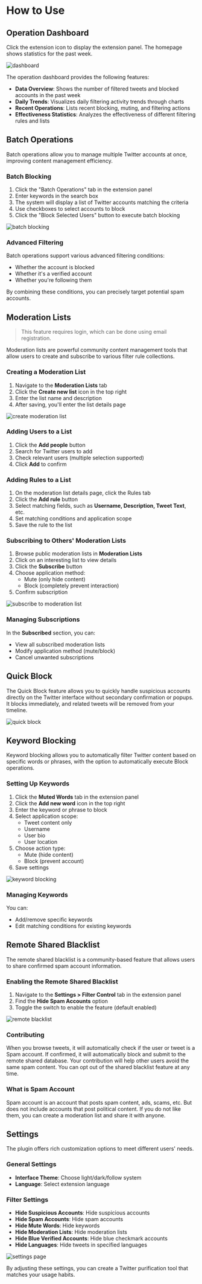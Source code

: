 # How to Use

<!-- ## Video Tutorial -->

## Operation Dashboard

Click the extension icon to display the extension panel. The homepage shows statistics for the past week.

![dashboard](/docs/dashboard.png)

The operation dashboard provides the following features:

- **Data Overview**: Shows the number of filtered tweets and blocked accounts in the past week
- **Daily Trends**: Visualizes daily filtering activity trends through charts
- **Recent Operations**: Lists recent blocking, muting, and filtering actions
- **Effectiveness Statistics**: Analyzes the effectiveness of different filtering rules and lists

## Batch Operations

Batch operations allow you to manage multiple Twitter accounts at once, improving content management efficiency.

### Batch Blocking

1. Click the "Batch Operations" tab in the extension panel
2. Enter keywords in the search box
3. The system will display a list of Twitter accounts matching the criteria
4. Use checkboxes to select accounts to block
5. Click the "Block Selected Users" button to execute batch blocking

![batch blocking](/docs/batch-block.png)

### Advanced Filtering

Batch operations support various advanced filtering conditions:

- Whether the account is blocked
- Whether it's a verified account
- Whether you're following them

By combining these conditions, you can precisely target potential spam accounts.

## Moderation Lists

> This feature requires login, which can be done using email registration.

Moderation lists are powerful community content management tools that allow users to create and subscribe to various filter rule collections.

### Creating a Moderation List

1. Navigate to the **Moderation Lists** tab
2. Click the **Create new list** icon in the top right
3. Enter the list name and description
4. After saving, you'll enter the list details page

![create moderation list](/docs/modlist-create.png)

### Adding Users to a List

1. Click the **Add people** button
2. Search for Twitter users to add
3. Check relevant users (multiple selection supported)
4. Click **Add** to confirm

### Adding Rules to a List

1. On the moderation list details page, click the Rules tab
2. Click the **Add rule** button
3. Select matching fields, such as **Username, Description, Tweet Text**, etc.
4. Set matching conditions and application scope
5. Save the rule to the list

### Subscribing to Others' Moderation Lists

1. Browse public moderation lists in **Moderation Lists**
2. Click on an interesting list to view details
3. Click the **Subscribe** button
4. Choose application method:
   - Mute (only hide content)
   - Block (completely prevent interaction)
5. Confirm subscription

![subscribe to moderation list](/docs/modlist-subscribe.png)

### Managing Subscriptions

In the **Subscribed** section, you can:

- View all subscribed moderation lists
- Modify application method (mute/block)
- Cancel unwanted subscriptions

## Quick Block

The Quick Block feature allows you to quickly handle suspicious accounts directly on the Twitter interface without secondary confirmation or popups. It blocks immediately, and related tweets will be removed from your timeline.

![quick block](/docs/quick-block.png)

## Keyword Blocking

Keyword blocking allows you to automatically filter Twitter content based on specific words or phrases, with the option to automatically execute Block operations.

### Setting Up Keywords

1. Click the **Muted Words** tab in the extension panel
2. Click the **Add new word** icon in the top right
3. Enter the keyword or phrase to block
4. Select application scope:
   - Tweet content only
   - Username
   - User bio
   - User location
5. Choose action type:
   - Mute (hide content)
   - Block (prevent account)
6. Save settings

![keyword blocking](/docs/keyword-filter.png)

### Managing Keywords

You can:

- Add/remove specific keywords
- Edit matching conditions for existing keywords

## Remote Shared Blacklist

The remote shared blacklist is a community-based feature that allows users to share confirmed spam account information.

### Enabling the Remote Shared Blacklist

1. Navigate to the **Settings > Filter Control** tab in the extension panel
2. Find the **Hide Spam Accounts** option
3. Toggle the switch to enable the feature (default enabled)

![remote blacklist](/docs/remote-blacklist.png)

### Contributing

When you browse tweets, it will automatically check if the user or tweet is a Spam account. If confirmed, it will automatically block and submit to the remote shared database. Your contribution will help other users avoid the same spam content. You can opt out of the shared blacklist feature at any time.

### What is Spam Account

Spam account is an account that posts spam content, ads, scams, etc. But does not include accounts that post political content. If you do not like them, you can create a moderation list and share it with anyone.

## Settings

The plugin offers rich customization options to meet different users' needs.

### General Settings

- **Interface Theme**: Choose light/dark/follow system
- **Language**: Select extension language

### Filter Settings

- **Hide Suspicious Accounts**: Hide suspicious accounts
- **Hide Spam Accounts**: Hide spam accounts
- **Hide Mute Words**: Hide keywords
- **Hide Moderation Lists**: Hide moderation lists
- **Hide Blue Verified Accounts**: Hide blue checkmark accounts
- **Hide Languages**: Hide tweets in specified languages

![settings page](/docs/settings/filter-control.png)

By adjusting these settings, you can create a Twitter purification tool that matches your usage habits.
